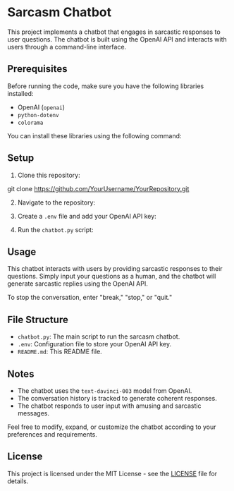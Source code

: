 # Sarcasm Chatbot

This project implements a chatbot that engages in sarcastic responses to user questions. The chatbot is built using the OpenAI API and interacts with users through a command-line interface.

## Prerequisites

Before running the code, make sure you have the following libraries installed:

- OpenAI (`openai`)
- `python-dotenv`
- `colorama`

You can install these libraries using the following command:


## Setup

1. Clone this repository:

git clone https://github.com/YourUsername/YourRepository.git

2. Navigate to the repository:
  
3. Create a `.env` file and add your OpenAI API key:
   
4. Run the `chatbot.py` script:


## Usage

This chatbot interacts with users by providing sarcastic responses to their questions. Simply input your questions as a human, and the chatbot will generate sarcastic replies using the OpenAI API.

To stop the conversation, enter "break," "stop," or "quit."

## File Structure

- `chatbot.py`: The main script to run the sarcasm chatbot.
- `.env`: Configuration file to store your OpenAI API key.
- `README.md`: This README file.

## Notes

- The chatbot uses the `text-davinci-003` model from OpenAI.
- The conversation history is tracked to generate coherent responses.
- The chatbot responds to user input with amusing and sarcastic messages.

Feel free to modify, expand, or customize the chatbot according to your preferences and requirements.

## License

This project is licensed under the MIT License - see the [LICENSE](LICENSE) file for details.




